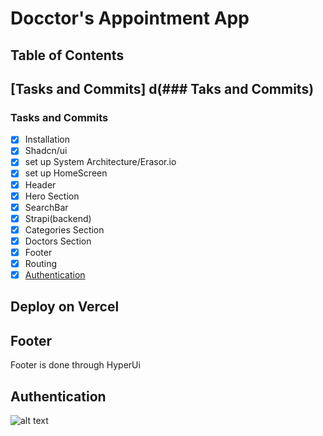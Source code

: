 # Docctor's Appointment App

## Table of Contents

## [Tasks and Commits] d(### Taks and Commits)

### Tasks and Commits

- [x] Installation
- [x] Shadcn/ui
- [x] set up System Architecture/Erasor.io
- [x] set up HomeScreen
- [x] Header
- [x] Hero Section
- [x] SearchBar
- [x] Strapi(backend)
- [x] Categories Section
- [x] Doctors Section
- [x] Footer
- [x] Routing
- [x] [Authentication](#authentication)

## Deploy on Vercel

## Footer

Footer is done through HyperUi

## Authentication

![alt text](https://github.com/[username]/[reponame]/blob/[branch]/image.jpg?raw=true)
